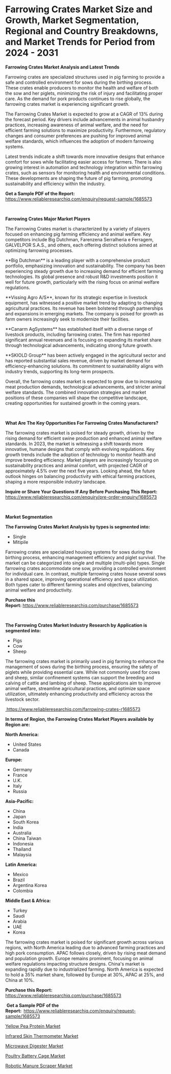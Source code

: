 <p><h1>Farrowing Crates Market Size and Growth, Market Segmentation, Regional and Country Breakdowns, and Market Trends for Period from 2024 -  2031</h1></p><p><strong>Farrowing Crates Market Analysis and Latest Trends</strong></p>
<p><p>Farrowing crates are specialized structures used in pig farming to provide a safe and controlled environment for sows during the birthing process. These crates enable producers to monitor the health and welfare of both the sow and her piglets, minimizing the risk of injury and facilitating proper care. As the demand for pork products continues to rise globally, the farrowing crates market is experiencing significant growth. </p><p>The Farrowing Crates Market is expected to grow at a CAGR of 13% during the forecast period. Key drivers include advancements in animal husbandry practices, increasing awareness of animal welfare, and the need for efficient farming solutions to maximize productivity. Furthermore, regulatory changes and consumer preferences are pushing for improved animal welfare standards, which influences the adoption of modern farrowing systems. </p><p>Latest trends indicate a shift towards more innovative designs that enhance comfort for sows while facilitating easier access for farmers. There is also growing interest in automation and technology integration within farrowing crates, such as sensors for monitoring health and environmental conditions. These developments are shaping the future of pig farming, promoting sustainability and efficiency within the industry.</p></p>
<p><strong>Get a Sample PDF of the Report:&nbsp;</strong> <a href="https://www.reliableresearchiq.com/enquiry/request-sample/1685573?utm_campaign=1141&utm_medium=2&utm_source=Github&utm_content=ia&utm_term=17122024&utm_id=farrowing-crates">https://www.reliableresearchiq.com/enquiry/request-sample/1685573</a></p>
<p>&nbsp;</p>
<p><strong>Farrowing Crates Major Market Players</strong></p>
<p><p>The Farrowing Crates market is characterized by a variety of players focused on enhancing pig farming efficiency and animal welfare. Key competitors include Big Dutchman, Farenzena Serralheria e Ferragem, GALVELPOR S.A.S., and others, each offering distinct solutions aimed at optimizing farrowing processes.</p><p>**Big Dutchman** is a leading player with a comprehensive product portfolio, emphasizing innovation and sustainability. The company has been experiencing steady growth due to increasing demand for efficient farming technologies. Its global presence and robust R&D investments position it well for future growth, particularly with the rising focus on animal welfare regulations.</p><p>**Vissing Agro A/S**, known for its strategic expertise in livestock equipment, has witnessed a positive market trend by adapting to changing agricultural practices. Its revenue has been bolstered through partnerships and expansions in emerging markets. The company is poised for growth as farm owners increasingly seek to modernize their facilities.</p><p>**Canarm AgSystems** has established itself with a diverse range of livestock products, including farrowing crates. The firm has reported significant annual revenues and is focusing on expanding its market share through technological advancements, indicating strong future growth.</p><p>**SKIOLD Group** has been actively engaged in the agricultural sector and has reported substantial sales revenue, driven by market demand for efficiency-enhancing solutions. Its commitment to sustainability aligns with industry trends, supporting its long-term prospects.</p><p>Overall, the farrowing crates market is expected to grow due to increasing meat production demands, technological advancements, and stricter animal welfare standards. The combined innovation strategies and market positions of these companies will shape the competitive landscape, creating opportunities for sustained growth in the coming years.</p></p>
<p>&nbsp;</p>
<p><strong>What Are The Key Opportunities For Farrowing Crates Manufacturers?</strong></p>
<p><p>The farrowing crates market is poised for steady growth, driven by the rising demand for efficient swine production and enhanced animal welfare standards. In 2023, the market is witnessing a shift towards more innovative, humane designs that comply with evolving regulations. Key growth trends include the adoption of technology to monitor health and improve breeding efficiency. Market players are increasingly focusing on sustainability practices and animal comfort, with projected CAGR of approximately 4.5% over the next five years. Looking ahead, the future outlook hinges on balancing productivity with ethical farming practices, shaping a more responsible industry landscape.</p></p>
<p><strong>Inquire or Share Your Questions If Any Before Purchasing This Report:</strong> <a href="https://www.reliableresearchiq.com/enquiry/pre-order-enquiry/1685573?utm_campaign=1141&utm_medium=2&utm_source=Github&utm_content=ia&utm_term=17122024&utm_id=farrowing-crates">https://www.reliableresearchiq.com/enquiry/pre-order-enquiry/1685573</a></p>
<p>&nbsp;</p>
<p><strong>Market Segmentation</strong></p>
<p><strong>The Farrowing Crates Market Analysis by types is segmented into:</strong></p>
<p><ul><li>Single</li><li>Mitipile</li></ul></p>
<p><p>Farrowing crates are specialized housing systems for sows during the birthing process, enhancing management efficiency and piglet survival. The market can be categorized into single and multiple (multi-pile) types. Single farrowing crates accommodate one sow, providing a controlled environment for individual care. In contrast, multiple farrowing crates house several sows in a shared space, improving operational efficiency and space utilization. Both types cater to different farming scales and objectives, balancing animal welfare and productivity.</p></p>
<p><strong>Purchase this Report:&nbsp;</strong><a href="https://www.reliableresearchiq.com/purchase/1685573?utm_campaign=1141&utm_medium=2&utm_source=Github&utm_content=ia&utm_term=17122024&utm_id=farrowing-crates">https://www.reliableresearchiq.com/purchase/1685573</a></p>
<p>&nbsp;</p>
<p><strong>The Farrowing Crates Market Industry Research by Application is segmented into:</strong></p>
<p><ul><li>Pigs</li><li>Cow</li><li>Sheep</li></ul></p>
<p><p>The farrowing crates market is primarily used in pig farming to enhance the management of sows during the birthing process, ensuring the safety of piglets while providing essential care. While not commonly used for cows and sheep, similar confinement systems can support the breeding and calving of cattle and lambing of sheep. These applications aim to improve animal welfare, streamline agricultural practices, and optimize space utilization, ultimately enhancing productivity and efficiency across the livestock sector.</p></p>
<p><a href="https://www.reliableresearchiq.com/farrowing-crates-r1685573?utm_campaign=1141&utm_medium=2&utm_source=Github&utm_content=ia&utm_term=17122024&utm_id=farrowing-crates">&nbsp;https://www.reliableresearchiq.com/farrowing-crates-r1685573</a></p>
<p><strong>In terms of Region, the Farrowing Crates Market Players available by Region are:</strong></p>
<p>
    <p> <strong> North America: </strong>
        <ul>
            <li>United States</li>
            <li>Canada</li>
        </ul>
        </p> 
    <p> <strong> Europe: </strong>
        <ul>
            <li>Germany</li>
            <li>France</li>
            <li>U.K.</li>
            <li>Italy</li>
            <li>Russia</li>
        </ul>
        </p> 
    <p> <strong> Asia-Pacific: </strong>
        <ul>
            <li>China</li>
            <li>Japan</li>
            <li>South Korea</li>
            <li>India</li>
            <li>Australia</li>
            <li>China Taiwan</li>
            <li>Indonesia</li>
            <li>Thailand</li>
            <li>Malaysia</li>
        </ul>
        </p> 
    <p> <strong> Latin America: </strong>
        <ul>
            <li>Mexico</li>
            <li>Brazil</li>
            <li>Argentina Korea</li>
            <li>Colombia</li>
        </ul>
        </p> 
    <p> <strong> Middle East & Africa: </strong>
        <ul>
            <li>Turkey</li>
            <li>Saudi</li>
            <li>Arabia</li>
            <li>UAE</li>
            <li>Korea</li>
        </ul>
    </p>
    </p>
<p><p>The farrowing crates market is poised for significant growth across various regions, with North America leading due to advanced farming practices and high pork consumption. APAC follows closely, driven by rising meat demand and population growth. Europe remains prominent, focusing on animal welfare regulations impacting structure designs. China's market is expanding rapidly due to industrialized farming. North America is expected to hold a 35% market share, followed by Europe at 30%, APAC at 25%, and China at 10%.</p></p>
<p><strong>Purchase this Report: </strong><a href="https://www.reliableresearchiq.com/purchase/1685573?utm_campaign=1141&utm_medium=2&utm_source=Github&utm_content=ia&utm_term=17122024&utm_id=farrowing-crates">https://www.reliableresearchiq.com/purchase/1685573</a></p>
<p>&nbsp;<strong>Get a Sample PDF of the Report:&nbsp;&nbsp;</strong><a href="https://www.reliableresearchiq.com/enquiry/request-sample/1685573?utm_campaign=1141&utm_medium=2&utm_source=Github&utm_content=ia&utm_term=17122024&utm_id=farrowing-crates">https://www.reliableresearchiq.com/enquiry/request-sample/1685573</a></p>
<p><strong></strong></p>
<p><p><a href="https://www.linkedin.com/pulse/yellow-pea-protein-market-insight-financial-status-size-g7hee?utm_campaign=1141&utm_medium=2&utm_source=Github&utm_content=ia&utm_term=17122024&utm_id=farrowing-crates">Yellow Pea Protein Market</a></p><p><a href="https://www.linkedin.com/pulse/analyzing-global-infrared-skin-thermometer-market-growth-aad9f?utm_campaign=1141&utm_medium=2&utm_source=Github&utm_content=ia&utm_term=17122024&utm_id=farrowing-crates">Infrared Skin Thermometer Market</a></p><p><a href="https://www.linkedin.com/pulse/microwave-digester-market-global-regional-analysis-2024-vyusf?utm_campaign=1141&utm_medium=2&utm_source=Github&utm_content=ia&utm_term=17122024&utm_id=farrowing-crates">Microwave Digester Market</a></p><p><a href="https://github.com/skerretflossie9297/Market-Research-Report-List-1/blob/main/poultry-battery-cage-market.md?utm_campaign=1141&utm_medium=2&utm_source=Github&utm_content=ia&utm_term=17122024&utm_id=farrowing-crates">Poultry Battery Cage Market</a></p><p><a href="https://www.linkedin.com/pulse/analyzing-global-robotic-manure-scraper-market-growth-prospects-lxzvf?utm_campaign=1141&utm_medium=2&utm_source=Github&utm_content=ia&utm_term=17122024&utm_id=farrowing-crates">Robotic Manure Scraper Market</a></p></p>